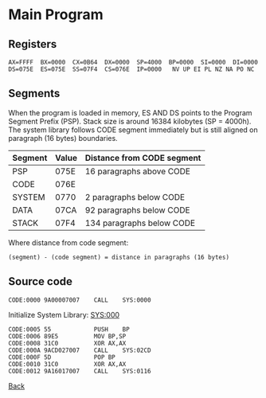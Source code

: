 # Main Program

## Registers
```
AX=FFFF  BX=0000  CX=0B64  DX=0000  SP=4000  BP=0000  SI=0000  DI=0000  
DS=075E  ES=075E  SS=07F4  CS=076E  IP=0000   NV UP EI PL NZ NA PO NC 
```

## Segments

When the program is loaded in memory, ES AND DS points to the Program Segment Prefix (PSP). Stack size is around 16384 kilobytes (SP = 4000h). The system library follows CODE segment immediately but is still aligned on paragraph (16 bytes) boundaries.

|Segment|Value|Distance from CODE segment|
|-------|-----|--------------------------|
|PSP    | 075E|  16 paragraphs above CODE|
|CODE   | 076E|                          |
|SYSTEM | 0770|   2 paragraphs below CODE|
|DATA   | 07CA|  92 paragraphs below CODE|
|STACK  | 07F4| 134 paragraphs below CODE|

Where distance from code segment:
```
(segment) - (code segment) = distance in paragraphs (16 bytes)
```

## Source code

```
CODE:0000 9A00007007    CALL	SYS:0000                          
```

Initialize System Library: [SYS:000](0000-INIT.md)

```
CODE:0005 55            PUSH	BP                                 
CODE:0006 89E5          MOV	BP,SP                              
CODE:0008 31C0          XOR	AX,AX                              
CODE:000A 9ACD027007    CALL	SYS:02CD                          
CODE:000F 5D            POP	BP                                 
CODE:0010 31C0          XOR	AX,AX                              
CODE:0012 9A16017007    CALL	SYS:0116                          
```

[Back](README.md)
